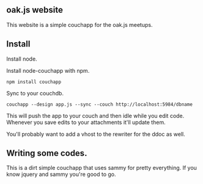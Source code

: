 ## oak.js website

This website is a simple couchapp for the oak.js meetups.

## Install

Install node.

Install node-couchapp with npm.

    npm install couchapp
    
Sync to your couchdb.

    couchapp --design app.js --sync --couch http://localhost:5984/dbname
    
This will push the app to your couch and then idle while you edit code. Whenever you save edits to your attachments it'll update them.

You'll probably want to add a vhost to the rewriter for the ddoc as well.
    
## Writing some codes.

This is a dirt simple couchapp that uses sammy for pretty everything. If you know jquery and sammy you're good to go.
